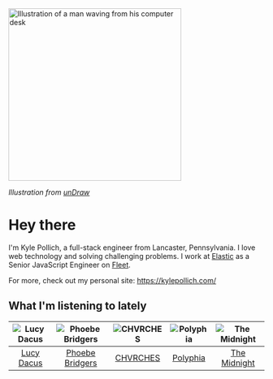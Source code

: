 <img src="https://user-images.githubusercontent.com/6766512/87306713-6f79d900-c4e6-11ea-989a-3242cbfc50c2.png" alt="Illustration of a man waving from his computer desk" height="340" />

_Illustration from [unDraw](https://undraw.co/)_

# Hey there

I'm Kyle Pollich, a full-stack engineer from Lancaster, Pennsylvania. I love web technology and solving challenging problems.
I work at [Elastic](https://www.elastic.co/) as a Senior JavaScript Engineer on [Fleet](https://www.elastic.co/guide/en/fleet/current/fleet-overview.html).

For more, check out my personal site: https://kylepollich.com/

## What I'm listening to lately

<!-- begin artists -->
  |![Lucy Dacus](https://i.scdn.co/image/ab6761610000f178c6edcb6e244bd2842ea81e4b)|![Phoebe Bridgers](https://i.scdn.co/image/3b6a427f0c54c0d116c433462ae1dd48474643d0)|![CHVRCHES](https://i.scdn.co/image/ab6761610000f178ea72be78f2a71616661b982e)|![Polyphia](https://i.scdn.co/image/ab6761610000f17819c117018e7c22d251b2213e)|![The Midnight](https://i.scdn.co/image/ab6761610000f178767aa54ea96b135c06652d96)|
  |:---:|:---:|:---:|:---:|:---:|
  |[Lucy Dacus](https://open.spotify.com/artist/07D1Bjaof0NFlU32KXiqUP)|[Phoebe Bridgers](https://open.spotify.com/artist/1r1uxoy19fzMxunt3ONAkG)|[CHVRCHES](https://open.spotify.com/artist/3CjlHNtplJyTf9npxaPl5w)|[Polyphia](https://open.spotify.com/artist/4vGrte8FDu062Ntj0RsPiZ)|[The Midnight](https://open.spotify.com/artist/2NFrAuh8RQdQoS7iYFbckw)|
<!-- end artists -->

